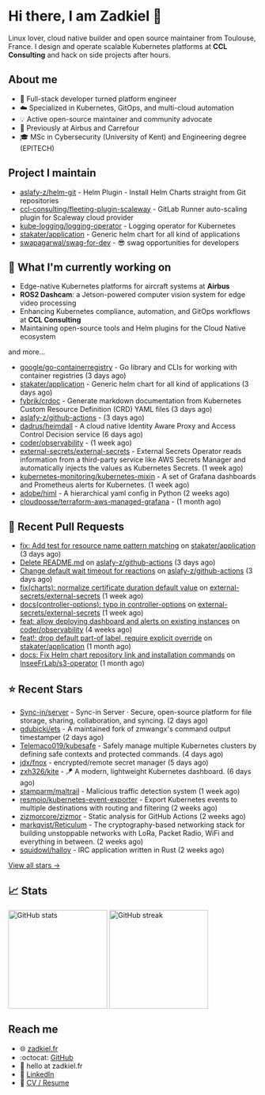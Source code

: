 # Hi there, I am Zadkiel 👋

Linux lover, cloud native builder and open source maintainer from Toulouse, France. I design and operate scalable Kubernetes platforms at **CCL Consulting** and hack on side projects after hours.

## About me

* 💼 Full-stack developer turned platform engineer  
* ☁️ Specialized in Kubernetes, GitOps, and multi-cloud automation  
* 💡 Active open-source maintainer and community advocate  
* 🏢 Previously at Airbus and Carrefour  
* 🎓 MSc in Cybersecurity (University of Kent) and Engineering degree (EPITECH)

## Project I maintain

- [aslafy-z/helm-git](https://github.com/aslafy-z/helm-git) - Helm Plugin - Install Helm Charts straight from Git repositories
- [ccl-consulting/fleeting-plugin-scaleway](https://gitlab.com/ccl-consulting/fleeting-plugin-scaleway) - GitLab Runner auto-scaling plugin for Scaleway cloud provider
- [kube-logging/logging-operator](https://github.com/kube-logging/logging-operator) - Logging operator for Kubernetes
- [stakater/application](https://github.com/stakater/application) - Generic helm chart for all kind of applications
- [swapagarwal/swag-for-dev](https://github.com/swapagarwal/swag-for-dev) - 😎 swag opportunities for developers

## 👷 What I'm currently working on

* Edge-native Kubernetes platforms for aircraft systems at **Airbus**  
* **ROS2 Dashcam**: a Jetson-powered computer vision system for edge video processing  
* Enhancing Kubernetes compliance, automation, and GitOps workflows at **CCL Consulting**  
* Maintaining open-source tools and Helm plugins for the Cloud Native ecosystem  

and more...


- [google/go-containerregistry](https://github.com/google/go-containerregistry) - Go library and CLIs for working with container registries (3 days ago)
- [stakater/application](https://github.com/stakater/application) - Generic helm chart for all kind of applications (3 days ago)
- [fybrik/crdoc](https://github.com/fybrik/crdoc) - Generate markdown documentation from Kubernetes Custom Resource Definition (CRD) YAML files (3 days ago)
- [aslafy-z/github-actions](https://github.com/aslafy-z/github-actions) -  (3 days ago)
- [dadrus/heimdall](https://github.com/dadrus/heimdall) - A cloud native Identity Aware Proxy and Access Control Decision service (6 days ago)
- [coder/observability](https://github.com/coder/observability) -  (1 week ago)
- [external-secrets/external-secrets](https://github.com/external-secrets/external-secrets) - External Secrets Operator reads information from a third-party service like AWS Secrets Manager and automatically injects the values as Kubernetes Secrets. (1 week ago)
- [kubernetes-monitoring/kubernetes-mixin](https://github.com/kubernetes-monitoring/kubernetes-mixin) -  A set of Grafana dashboards and Prometheus alerts for Kubernetes. (1 week ago)
- [adobe/himl](https://github.com/adobe/himl) - A hierarchical yaml config in Python (2 weeks ago)
- [cloudposse/terraform-aws-managed-grafana](https://github.com/cloudposse/terraform-aws-managed-grafana) -  (1 month ago)



## 🔨 Recent Pull Requests


- [fix: Add test for resource name pattern matching](https://github.com/stakater/application/pull/466) on [stakater/application](https://github.com/stakater/application) (3 days ago)
- [Delete README.md](https://github.com/aslafy-z/github-actions/pull/18) on [aslafy-z/github-actions](https://github.com/aslafy-z/github-actions) (3 days ago)
- [Change default wait timeout for reactions](https://github.com/aslafy-z/github-actions/pull/17) on [aslafy-z/github-actions](https://github.com/aslafy-z/github-actions) (3 days ago)
- [fix(charts): normalize certificate duration default value](https://github.com/external-secrets/external-secrets/pull/5497) on [external-secrets/external-secrets](https://github.com/external-secrets/external-secrets) (1 week ago)
- [docs(controller-options): typo in controller-options](https://github.com/external-secrets/external-secrets/pull/5496) on [external-secrets/external-secrets](https://github.com/external-secrets/external-secrets) (1 week ago)
- [feat: allow deploying dashboard and alerts on existing instances](https://github.com/coder/observability/pull/62) on [coder/observability](https://github.com/coder/observability) (4 weeks ago)
- [feat!: drop default part-of label, require explicit override](https://github.com/stakater/application/pull/455) on [stakater/application](https://github.com/stakater/application) (1 month ago)
- [docs: Fix Helm chart repository link and installation commands](https://github.com/InseeFrLab/s3-operator/pull/103) on [InseeFrLab/s3-operator](https://github.com/InseeFrLab/s3-operator) (1 month ago)

## ⭐ Recent Stars


- [Sync-in/server](https://github.com/Sync-in/server) - Sync-in Server · Secure, open-source platform for file storage, sharing, collaboration, and syncing. (2 days ago)
- [gdubicki/ets](https://github.com/gdubicki/ets) - A maintained fork of zmwangx&#39;s command output timestamper (2 days ago)
- [Telemaco019/kubesafe](https://github.com/Telemaco019/kubesafe) - Safely manage multiple Kubernetes clusters by defining safe contexts and protected commands. (4 days ago)
- [jdx/fnox](https://github.com/jdx/fnox) - encrypted/remote secret manager (5 days ago)
- [zxh326/kite](https://github.com/zxh326/kite) - 🪁 A modern, lightweight Kubernetes dashboard.  (6 days ago)
- [stamparm/maltrail](https://github.com/stamparm/maltrail) - Malicious traffic detection system (1 week ago)
- [resmoio/kubernetes-event-exporter](https://github.com/resmoio/kubernetes-event-exporter) - Export Kubernetes events to multiple destinations with routing and filtering (2 weeks ago)
- [zizmorcore/zizmor](https://github.com/zizmorcore/zizmor) - Static analysis for GitHub Actions (2 weeks ago)
- [markqvist/Reticulum](https://github.com/markqvist/Reticulum) - The cryptography-based networking stack for building unstoppable networks with LoRa, Packet Radio, WiFi and everything in between. (2 weeks ago)
- [squidowl/halloy](https://github.com/squidowl/halloy) - IRC application written in Rust (2 weeks ago)

[View all stars →](https://github.com/aslafy-z?tab=stars)

## 📈 Stats

<a href="#"><img height=200 align="center" src="https://github-readme-stats.vercel.app/api?username=aslafy-z&show_icons=true&count_private=true&hide_border=true&theme=transparent" alt="GitHub stats" /></a>
<a href="#"><img height=200 align="center" src="https://github-readme-streak-stats-eight.vercel.app/?user=aslafy-z&hide_border=true&theme=transparent" alt="GitHub streak" /></a>

## Reach me

* 🌐 [zadkiel.fr](https://zadkiel.fr)
* :octocat: [GitHub](https://go.zadkiel.fr/github)
* 💬 hello at zadkiel.fr
* 🤝 [LinkedIn](https://go.zadkiel.fr/linkedin)
* 💼 [CV / Resume](https://go.zadkiel.fr/resume)
